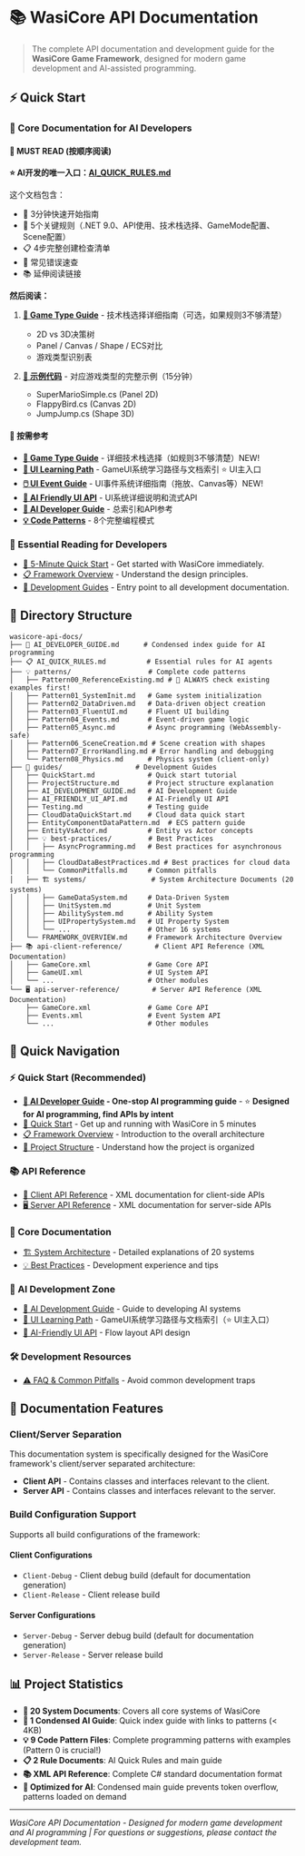 # 📚 WasiCore API Documentation

> The complete API documentation and development guide for the **WasiCore Game Framework**, designed for modern game development and AI-assisted programming.

## ⚡ Quick Start

### 🤖 Core Documentation for AI Developers

#### 📖 MUST READ (按顺序阅读)

**⭐ AI开发的唯一入口：[AI_QUICK_RULES.md](AI_QUICK_RULES.md)**

这个文档包含：
- 🚀 3分钟快速开始指南
- 🚨 5个关键规则（.NET 9.0、API使用、技术栈选择、GameMode配置、Scene配置）
- 📋 4步完整创建检查清单
- 🚨 常见错误速查
- 📚 延伸阅读链接

**然后阅读：**

1. **[🎯 Game Type Guide](GAME_TYPE_GUIDE.md)** - 技术栈选择详细指南（可选，如果规则3不够清楚）
   - 2D vs 3D决策树
   - Panel / Canvas / Shape / ECS对比
   - 游戏类型识别表

2. **[📖 示例代码](../src/)** - 对应游戏类型的完整示例（15分钟）
   - SuperMarioSimple.cs (Panel 2D)
   - FlappyBird.cs (Canvas 2D)
   - JumpJump.cs (Shape 3D)

#### 🔧 按需参考
- **[🎯 Game Type Guide](GAME_TYPE_GUIDE.md)** - 详细技术栈选择（如规则3不够清楚）NEW!
- **[🎨 UI Learning Path](UI_LEARNING_PATH.md)** - GameUI系统学习路径与文档索引 ⭐ UI主入口
- **[🖱️ UI Event Guide](guides/UI_EVENT_GUIDE.md)** - UI事件系统详细指南（拖放、Canvas等）NEW!
- **[🎨 AI Friendly UI API](guides/AI_FRIENDLY_UI_API.md)** - UI系统详细说明和流式API
- **[🚀 AI Developer Guide](AI_DEVELOPER_GUIDE.md)** - 总索引和API参考
- **[💡 Code Patterns](patterns/)** - 8个完整编程模式

### 📖 Essential Reading for Developers
- [🚀 5-Minute Quick Start](guides/QuickStart.md) - Get started with WasiCore immediately.
- [📋 Framework Overview](guides/FRAMEWORK_OVERVIEW.md) - Understand the design principles.
- [📖 Development Guides](guides/) - Entry point to all development documentation.

## 📁 Directory Structure

```
wasicore-api-docs/
├── 🤖 AI_DEVELOPER_GUIDE.md      # Condensed index guide for AI programming
├── 📋 AI_QUICK_RULES.md          # Essential rules for AI agents
├── 💡 patterns/                   # Complete code patterns
│   ├── Pattern00_ReferenceExisting.md # 🌟 ALWAYS check existing examples first!
│   ├── Pattern01_SystemInit.md   # Game system initialization
│   ├── Pattern02_DataDriven.md   # Data-driven object creation
│   ├── Pattern03_FluentUI.md     # Fluent UI building
│   ├── Pattern04_Events.md       # Event-driven game logic
│   ├── Pattern05_Async.md        # Async programming (WebAssembly-safe)
│   ├── Pattern06_SceneCreation.md # Scene creation with shapes
│   ├── Pattern07_ErrorHandling.md # Error handling and debugging
│   └── Pattern08_Physics.md      # Physics system (client-only)
├── 📖 guides/                  # Development Guides
│   ├── QuickStart.md             # Quick start tutorial
│   ├── ProjectStructure.md       # Project structure explanation
│   ├── AI_DEVELOPMENT_GUIDE.md   # AI Development Guide
│   ├── AI_FRIENDLY_UI_API.md     # AI-Friendly UI API
│   ├── Testing.md                # Testing guide
│   ├── CloudDataQuickStart.md    # Cloud data quick start
│   ├── EntityComponentDataPattern.md  # ECS pattern guide
│   ├── EntityVsActor.md          # Entity vs Actor concepts
│   ├── 💡 best-practices/         # Best Practices
│   │   ├── AsyncProgramming.md   # Best practices for asynchronous programming
│   │   ├── CloudDataBestPractices.md # Best practices for cloud data
│   │   └── CommonPitfalls.md     # Common pitfalls
│   ├── 🏗️ systems/                # System Architecture Documents (20 systems)
│   │   ├── GameDataSystem.md     # Data-Driven System
│   │   ├── UnitSystem.md         # Unit System
│   │   ├── AbilitySystem.md      # Ability System
│   │   ├── UIPropertySystem.md   # UI Property System
│   │   └── ...                   # Other 16 systems
│   └── FRAMEWORK_OVERVIEW.md     # Framework Architecture Overview
├── 📚 api-client-reference/        # Client API Reference (XML Documentation)
│   ├── GameCore.xml              # Game Core API
│   ├── GameUI.xml                # UI System API
│   └── ...                       # Other modules
└── 🖥️ api-server-reference/        # Server API Reference (XML Documentation)
    ├── GameCore.xml              # Game Core API
    ├── Events.xml                # Event System API
    └── ...                       # Other modules
```

## 🚀 Quick Navigation

### ⚡ Quick Start (Recommended)
- **[🤖 AI Developer Guide](AI_DEVELOPER_GUIDE.md) - One-stop AI programming guide** - ⭐ **Designed for AI programming, find APIs by intent**
- [🚀 Quick Start](guides/QuickStart.md) - Get up and running with WasiCore in 5 minutes
- [📋 Framework Overview](guides/FRAMEWORK_OVERVIEW.md) - Introduction to the overall architecture
- [📖 Project Structure](guides/ProjectStructure.md) - Understand how the project is organized
  
### 📚 API Reference
- [📱 Client API Reference](api-client-reference/) - XML documentation for client-side APIs
- [🖥️ Server API Reference](api-server-reference/) - XML documentation for server-side APIs

### 🎯 Core Documentation
- [🏗️ System Architecture](guides/systems/) - Detailed explanations of 20 systems
- [💡 Best Practices](guides/best-practices/) - Development experience and tips

### 🤖 AI Development Zone
- [🤖 AI Development Guide](guides/AI_DEVELOPMENT_GUIDE.md) - Guide to developing AI systems
- [🎨 UI Learning Path](UI_LEARNING_PATH.md) - GameUI系统学习路径与文档索引（⭐ UI主入口）
- [🎨 AI-Friendly UI API](guides/AI_FRIENDLY_UI_API.md) - Flow layout API design

### 🛠️ Development Resources
- [⚠️ FAQ & Common Pitfalls](guides/best-practices/CommonPitfalls.md) - Avoid common development traps


## 🎯 Documentation Features

### Client/Server Separation

This documentation system is specifically designed for the WasiCore framework's client/server separated architecture:

- **Client API** - Contains classes and interfaces relevant to the client.
- **Server API** - Contains classes and interfaces relevant to the server.

### Build Configuration Support

Supports all build configurations of the framework:

#### Client Configurations
- `Client-Debug` - Client debug build (default for documentation generation)
- `Client-Release` - Client release build

#### Server Configurations
- `Server-Debug` - Server debug build (default for documentation generation)
- `Server-Release` - Server release build

## 📊 Project Statistics

- **📁 20 System Documents**: Covers all core systems of WasiCore
- **🤖 1 Condensed AI Guide**: Quick index guide with links to patterns (< 4KB)
- **💡 9 Code Pattern Files**: Complete programming patterns with examples (Pattern 0 is crucial!)
- **📋 2 Rule Documents**: AI Quick Rules and main guide
- **📚 XML API Reference**: Complete C# standard documentation format
- **🎯 Optimized for AI**: Condensed main guide prevents token overflow, patterns loaded on demand

---

*WasiCore API Documentation - Designed for modern game development and AI programming | For questions or suggestions, please contact the development team.*
